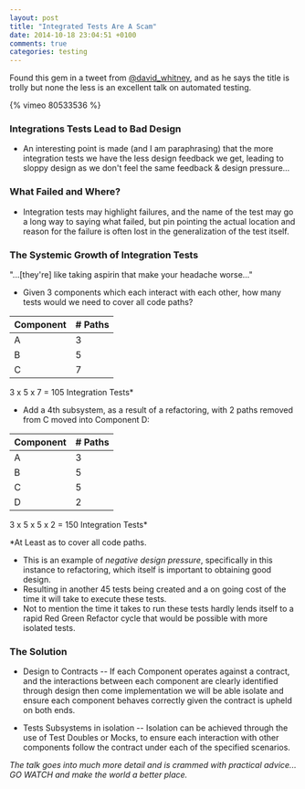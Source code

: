 ```yaml
---
layout: post
title: "Integrated Tests Are A Scam"
date: 2014-10-18 23:04:51 +0100
comments: true
categories: testing
---
```


Found this gem in a tweet from [@david_whitney](https://twitter.com/david_whitney), and as he says the title is trolly but none the less is an excellent talk on automated testing. 

{% vimeo 80533536 %}

### Integrations Tests Lead to Bad Design

- An interesting point is made (and I am paraphrasing) that the more integration tests we have the less design feedback we get, leading to sloppy design as we don't feel the same feedback & design pressure...

### What Failed and Where?

- Integration tests may highlight failures, and the name of the test may go a long way to saying what failed, but pin pointing the actual location and reason for the failure is often lost in the generalization of the test itself.

<!-- more -->

### The Systemic Growth of Integration Tests

"...[they're] like taking aspirin that make your headache worse..."

- Given 3 components which each interact with each other, how many tests would we need to cover all code paths?

| Component  | # Paths  |
|------------|----------|
|     A      |     3    
|     B      |     5    
|     C      |     7    

3 x 5 x 7 = 105 Integration Tests* 


- Add a 4th subsystem, as a result of a refactoring, with 2 paths removed from C moved into Component D:

| Component  | # Paths  
|------------|----------
|     A      |     3    
|     B      |     5    
|     C      |     5    
|     D      |     2    

3 x 5 x 5 x 2 = 150 Integration Tests*

*At Least as to cover all code paths.

- This is an example of *negative design pressure*, specifically in this instance to refactoring, which itself is important to obtaining good design. 
- Resulting in another 45 tests being created and a on going cost of the time it will take to execute these tests.
- Not to mention the time it takes to run these tests hardly lends itself to a rapid Red Green Refactor cycle that would be possible with more isolated tests.


### The Solution

- Design to Contracts
-- If each Component operates against a contract, and the interactions between each component are clearly identified through design then come implementation we will be able isolate and ensure each component behaves correctly given the contract is upheld on both ends.

- Tests Subsystems in isolation
-- Isolation can be achieved through the use of Test Doubles or Mocks, to ensure each interaction with other components follow the contract under each of the specified scenarios.


_The talk goes into much more detail and is crammed with practical advice... GO WATCH and make the world a better place._
